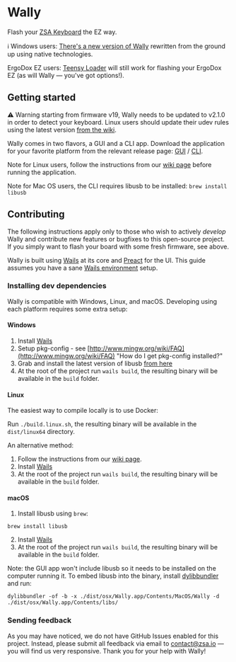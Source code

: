 # Wally

Flash your [ZSA Keyboard](https://ergodox-ez.com) the EZ way.

ℹ️ Windows users: [There's a new version of Wally](https://github.com/zsa/wally-win/) rewritten from the ground up using native technologies.

ErgoDox EZ users: [Teensy Loader](https://www.pjrc.com/teensy/loader.html) will still work for flashing your ErgoDox EZ (as will Wally — you've got options!).

## Getting started

⚠️ Warning starting from firmware v19, Wally needs to be updated to v2.1.0 in order to detect your keyboard. Linux users should update their udev rules using the latest version [from the wiki](https://github.com/zsa/wally/wiki/Linux-install).

Wally comes in two flavors, a GUI and a CLI app.
Download the application for your favorite platform from the relevant release page: [GUI](https://github.com/zsa/wally/releases) / [CLI](https://github.com/zsa/wally-cli/releases).

Note for Linux users, follow the instructions from our [wiki page](https://github.com/zsa/wally/wiki/Linux-install) before running the application.

Note for Mac OS users, the CLI requires libusb to be installed: `brew install libusb`

## Contributing

The following instructions apply only to those who wish to actively _develop_ Wally and contribute new features or bugfixes to this open-source project. If you simply want to flash your board with some fresh firmware, see above.

Wally is built using [Wails](https://wails.app/) at its core and [Preact](https://preactjs.com/) for the UI. This guide assumes you have a sane [Wails environment](https://wails.app/gettingstarted/) setup.

### Installing dev dependencies

Wally is compatible with Windows, Linux, and macOS. Developing using each platform requires some extra setup:

#### Windows

1. Install [Wails](https://wails.app/gettingstarted/windows/)
2. Setup pkg-config - see [http://www.mingw.org/wiki/FAQ](http://www.mingw.org/wiki/FAQ) "How do I get pkg-config installed?"
3. Grab and install the latest version of libusb [from here](http://sourceforge.net/projects/libusb/files/libusb-1.0/)
4. At the root of the project run `wails build`, the resulting binary will be available in the `build` folder.

#### Linux

The easiest way to compile locally is to use Docker:

Run `./build.linux.sh`, the resulting binary will be available in the `dist/linux64` directory.

An alternative method:

1. Follow the instructions from our [wiki page](https://github.com/zsa/wally/wiki/Linux-install).
2. Install [Wails](https://wails.app/gettingstarted/linux/)
3. At the root of the project run `wails build`, the resulting binary will be available in the `build` folder.

#### macOS

1. Install libusb using `brew`:

```
brew install libusb
```
2. Install [Wails](https://wails.app/gettingstarted/mac/)
3. At the root of the project run `wails build`, the resulting binary will be available in the `build` folder.

Note: the GUI app won't include libusb so it needs to be installed on the computer running it. To embed libusb into the binary, install [dylibbundler](https://github.com/auriamg/macdylibbundler/) and run:

`dylibbundler -of -b -x ./dist/osx/Wally.app/Contents/MacOS/Wally -d ./dist/osx/Wally.app/Contents/libs/`

### Sending feedback

As you may have noticed, we do not have GitHub Issues enabled for this project. Instead, please submit all feedback via email to contact@zsa.io — you will find us very responsive. Thank you for your help with Wally!
